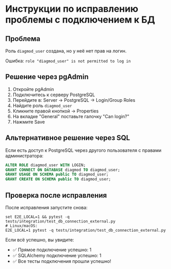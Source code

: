 # Инструкции по исправлению проблемы с подключением к БД

## Проблема
Роль `diagmod_user` создана, но у неё нет прав на логин.

Ошибка: `role "diagmod_user" is not permitted to log in`

## Решение через pgAdmin
1. Откройте pgAdmin
2. Подключитесь к серверу PostgreSQL
3. Перейдите в: Server -> PostgreSQL -> Login/Group Roles
4. Найдите роль `diagmod_user`
5. Кликните правой кнопкой -> Properties
6. На вкладке "General" поставьте галочку "Can login?"
7. Нажмите Save

## Альтернативное решение через SQL
Если есть доступ к PostgreSQL через другого пользователя с правами администратора:

```sql
ALTER ROLE diagmod_user WITH LOGIN;
GRANT CONNECT ON DATABASE diagmod TO diagmod_user;
GRANT USAGE ON SCHEMA public TO diagmod_user;
GRANT CREATE ON SCHEMA public TO diagmod_user;
```

## Проверка после исправления
После исправления запустите снова:
```
set E2E_LOCAL=1 && pytest -q tests/integration/test_db_connection_external.py
# Linux/macOS:
E2E_LOCAL=1 pytest -q tests/integration/test_db_connection_external.py
```

Если всё успешно, вы увидите:
- ✅ Прямое подключение успешно: 1
- ✅ SQLAlchemy подключение успешно: 1
- ✅ Все тесты подключения прошли успешно!
